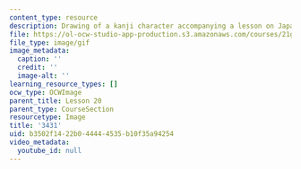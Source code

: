 ```yaml
---
content_type: resource
description: Drawing of a kanji character accompanying a lesson on Japanese.
file: https://ol-ocw-studio-app-production.s3.amazonaws.com/courses/21g-504-japanese-iv-spring-2009/b3502f1422b044444535b10f35a94254_3431.gif
file_type: image/gif
image_metadata:
  caption: ''
  credit: ''
  image-alt: ''
learning_resource_types: []
ocw_type: OCWImage
parent_title: Lesson 20
parent_type: CourseSection
resourcetype: Image
title: '3431'
uid: b3502f14-22b0-4444-4535-b10f35a94254
video_metadata:
  youtube_id: null
---
```


